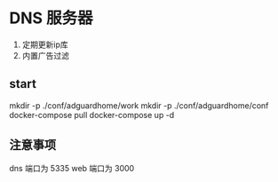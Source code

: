 # DNS 服务器

1. 定期更新ip库
2. 内置广告过滤

## start
mkdir -p ./conf/adguardhome/work
mkdir -p ./conf/adguardhome/conf
docker-compose pull
docker-compose up -d

## 注意事项
dns 端口为 5335 web 端口为 3000